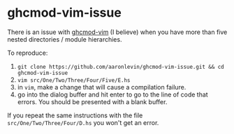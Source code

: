 # ghcmod-vim-issue

There is an issue with [ghcmod-vim](https://github.com/eagletmt/ghcmod-vim) (I believe) when you have more than five nested directories / module hierarchies.

To reproduce:

1. `git clone https://github.com/aaronlevin/ghcmod-vim-issue.git && cd ghcmod-vim-issue`
2. `vim src/One/Two/Three/Four/Five/E.hs`
3. in `vim`, make a change that will cause a compilation failure.
4. go into the dialog buffer and hit enter to go to the line of code that errors. You should be presented with a blank buffer.

If you repeat the same instructions with the file `src/One/Two/Three/Four/D.hs` you won't get an error.
